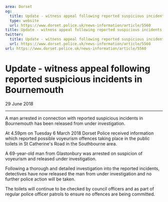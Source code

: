 ```yaml
area: Dorset
og:
  title: Update - witness appeal following reported suspicious incidents in Bournemouth
  type: website
  url: https://www.dorset.police.uk/news-information/article/5560
title: Update - witness appeal following reported suspicious incidents in Bournemouth |
twitter:
  title: Update - witness appeal following reported suspicious incidents in Bournemouth
  url: https://www.dorset.police.uk/news-information/article/5560
url: https://www.dorset.police.uk/news-information/article/5560
```

# Update - witness appeal following reported suspicious incidents in Bournemouth

29 June 2018

* * *

A man arrested in connection with reported suspicious incidents in Bournemouth has been released from under investigation.

At 4.59pm on Tuesday 6 March 2018 Dorset Police received information which reported possible voyeurism offences taking place in the public toilets in St Catherine's Road in the Southbourne area.

A 69-year-old man from Glastonbury was arrested on suspicion of voyeurism and released under investigation.

Following a thorough and detailed investigation into the reported incidents, detectives have now released the man from under investigation and no further police action will be taken.

The toilets will continue to be checked by council officers and as part of regular police officer patrols to ensure no offences are being committed.
